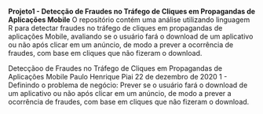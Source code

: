 <b>Projeto1 - Detecção de Fraudes no Tráfego de Cliques em Propagandas de Aplicações Mobile</b>
O repositório contém uma análise utilizando linguagem R para detectar fraudes no tráfego de cliques em propagandas de aplicações Mobile, avaliando se o usuário fará o download de um aplicativo ou não após clicar em um anúncio, de modo a prever a ocorrência de fraudes, com base em cliques que não fizeram o download.

Detecçãoo de Fraudes no Tráfego de Cliques em Propagandas de Aplicações Mobile
Paulo Henrique Piai
22 de dezembro de 2020
1 - Definindo o problema de negócio:
Prever se o usuário fará o download de um aplicativo ou não após clicar em um anúncio, de modo a prever a ocorrência de fraudes, com base em cliques que não fizeram o download.
